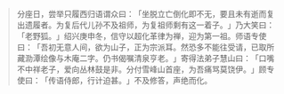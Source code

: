 
> 分座日，尝举只履西归语谓众曰：​「坐脱立亡倒化即不无，要且未有逝而复出遗履者。为复后代儿孙不及祖师，为复祖师剩有这一着子。​」乃大笑曰：​「老野狐。​」绍兴庚申冬，信守以超化革律为禅，迎为第一祖。师语专使曰：​「吾初无意人间，欲为山子，正为宗派耳。然恐多不能往受请，已取所藏泐潭绘像与木庵二字。仍书偈嘱清泉亨老。​」寄得法弟子慧山曰：​「口嘴不中祥老子，爱向丛林鼓是非。分付雪峰山首座，为吾痛骂莫饶伊。​」顾专使曰：​「传语侍郎，行计迫甚。​」不及修答，声绝而化。
